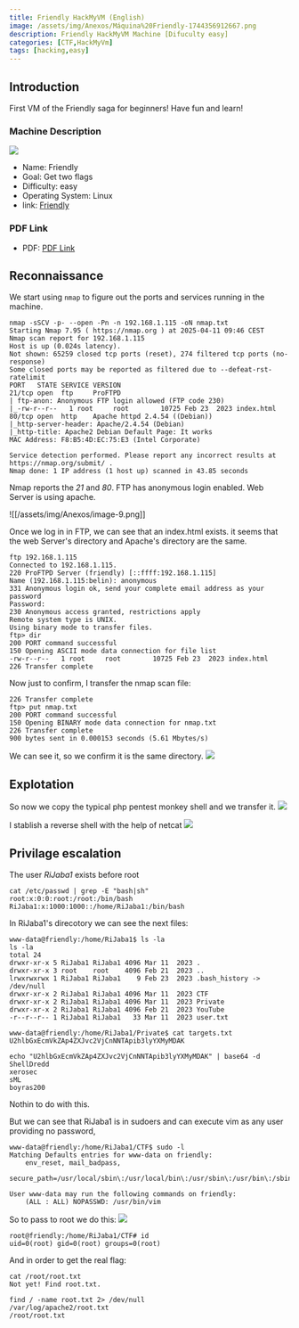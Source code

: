 ```yaml
---
title: Friendly HackMyVM (English)
image: /assets/img/Anexos/Máquina%20Friendly-1744356912667.png
description: Friendly HackMyVM Machine [Difuculty easy]
categories: [CTF,HackMyVm]
tags: [hacking,easy]
---
```




## Introduction

First VM of the Friendly saga for beginners! Have fun and learn!

### Machine Description

![](/assets/img/Anexos/Máquina%20Friendly.png)

- Name: Friendly
- Goal: Get two flags
- Difficulty: easy
- Operating System: Linux
- link: [Friendly](https://hackmyvm.eu/machines/machine.php?vm=Friendly)


### PDF Link
- PDF: [PDF Link](https://github.com/juanbelin/Writeups-CTFs-Challenges/blob/main/Hackmyvm/M%C3%A1quina%20Friendly.pdf)





## Reconnaissance
We start using `nmap` to figure out the ports and services running in the machine.  
```shell
nmap -sSCV -p- --open -Pn -n 192.168.1.115 -oN nmap.txt
Starting Nmap 7.95 ( https://nmap.org ) at 2025-04-11 09:46 CEST
Nmap scan report for 192.168.1.115
Host is up (0.024s latency).
Not shown: 65259 closed tcp ports (reset), 274 filtered tcp ports (no-response)
Some closed ports may be reported as filtered due to --defeat-rst-ratelimit
PORT   STATE SERVICE VERSION
21/tcp open  ftp     ProFTPD
| ftp-anon: Anonymous FTP login allowed (FTP code 230)
|_-rw-r--r--   1 root     root        10725 Feb 23  2023 index.html
80/tcp open  http    Apache httpd 2.4.54 ((Debian))
|_http-server-header: Apache/2.4.54 (Debian)
|_http-title: Apache2 Debian Default Page: It works
MAC Address: F8:B5:4D:EC:75:E3 (Intel Corporate)

Service detection performed. Please report any incorrect results at https://nmap.org/submit/ .
Nmap done: 1 IP address (1 host up) scanned in 43.85 seconds
```
Nmap reports the _21_ and _80_.  FTP has anonymous login enabled. Web Server is using apache.

![[/assets/img/Anexos/image-9.png]]

Once we log in in FTP, we can see that an index.html exists. it seems that the web Server's directory and Apache's directory are the same.
```shell
ftp 192.168.1.115
Connected to 192.168.1.115.
220 ProFTPD Server (friendly) [::ffff:192.168.1.115]
Name (192.168.1.115:belin): anonymous
331 Anonymous login ok, send your complete email address as your password
Password: 
230 Anonymous access granted, restrictions apply
Remote system type is UNIX.
Using binary mode to transfer files.
ftp> dir
200 PORT command successful
150 Opening ASCII mode data connection for file list
-rw-r--r--   1 root     root        10725 Feb 23  2023 index.html
226 Transfer complete
```

Now just to confirm, I transfer the nmap scan file:
```shell
226 Transfer complete
ftp> put nmap.txt
200 PORT command successful
150 Opening BINARY mode data connection for nmap.txt
226 Transfer complete
900 bytes sent in 0.000153 seconds (5.61 Mbytes/s)
```

We can see it, so we confirm it is the same directory.
![](/assets/img/Anexos/Máquina%20Friendly-1744357889077.png)
## Explotation
So now we copy the typical php pentest monkey shell and we transfer it.
![](/assets/img/Anexos/Máquina%20Friendly-1744357990518.png)


I stablish a reverse shell with the help of netcat
![](/assets/img/Anexos/Máquina%20Friendly-1744358023371.png)

## Privilage escalation 
The user _RiJaba1_ exists before root
```shell
cat /etc/passwd | grep -E "bash|sh"
root:x:0:0:root:/root:/bin/bash
RiJaba1:x:1000:1000::/home/RiJaba1:/bin/bash
```

In RiJaba1's direcotory we can see the next files:
```shell
www-data@friendly:/home/RiJaba1$ ls -la
ls -la
total 24
drwxr-xr-x 5 RiJaba1 RiJaba1 4096 Mar 11  2023 .
drwxr-xr-x 3 root    root    4096 Feb 21  2023 ..
lrwxrwxrwx 1 RiJaba1 RiJaba1    9 Feb 23  2023 .bash_history -> /dev/null
drwxr-xr-x 2 RiJaba1 RiJaba1 4096 Mar 11  2023 CTF
drwxr-xr-x 2 RiJaba1 RiJaba1 4096 Mar 11  2023 Private
drwxr-xr-x 2 RiJaba1 RiJaba1 4096 Feb 21  2023 YouTube
-r--r--r-- 1 RiJaba1 RiJaba1   33 Mar 11  2023 user.txt
```



```shell
www-data@friendly:/home/RiJaba1/Private$ cat targets.txt 
U2hlbGxEcmVkZAp4ZXJvc2VjCnNNTApib3lyYXMyMDAK
```

```shell
echo "U2hlbGxEcmVkZAp4ZXJvc2VjCnNNTApib3lyYXMyMDAK" | base64 -d
ShellDredd
xerosec
sML
boyras200
```
Nothin to do with this.


But we can see that RiJaba1 is in sudoers and can execute vim as any user providing no password,
```shell
www-data@friendly:/home/RiJaba1/CTF$ sudo -l
Matching Defaults entries for www-data on friendly:
    env_reset, mail_badpass,
    secure_path=/usr/local/sbin\:/usr/local/bin\:/usr/sbin\:/usr/bin\:/sbin\:/bin

User www-data may run the following commands on friendly:
    (ALL : ALL) NOPASSWD: /usr/bin/vim
```

So to pass to root we do this:
![](/assets/img/Anexos/Máquina%20Friendly-1744358485502.png)


```shell
root@friendly:/home/RiJaba1/CTF# id
uid=0(root) gid=0(root) groups=0(root)
```

And in order to get the real flag:
```shell
cat /root/root.txt
Not yet! Find root.txt.
```

```shell
find / -name root.txt 2> /dev/null
/var/log/apache2/root.txt
/root/root.txt
```

